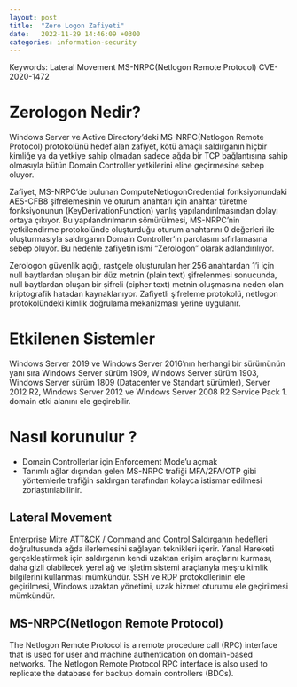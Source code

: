 ```yaml
---
layout: post
title:  "Zero Logon Zafiyeti"
date:   2022-11-29 14:46:09 +0300
categories: information-security
---
```

Keywords:
Lateral Movement
MS-NRPC(Netlogon Remote Protocol) 
CVE-2020-1472 
# Zerologon Nedir?
Windows Server ve Active Directory’deki MS-NRPC(Netlogon Remote Protocol) protokolünü hedef alan zafiyet, kötü amaçlı saldırganın hiçbir kimliğe ya da yetkiye sahip olmadan sadece ağda bir TCP bağlantısına sahip olmasıyla bütün Domain Controller yetkilerini eline geçirmesine sebep oluyor.

Zafiyet, MS-NRPC’de bulunan ComputeNetlogonCredential fonksiyonundaki AES-CFB8 şifrelemesinin ve oturum anahtarı için anahtar türetme fonksiyonunun (KeyDerivationFunction) yanlış yapılandırılmasından dolayı ortaya çıkıyor. Bu yapılandırılmanın sömürülmesi, MS-NRPC’nin yetkilendirme protokolünde oluşturduğu oturum anahtarını 0 değerleri ile oluşturmasıyla saldırganın Domain Controller’ın parolasını sıfırlamasına sebep oluyor. Bu nedenle zafiyetin ismi “Zerologon” olarak adlandırılıyor.

Zerologon güvenlik açığı, rastgele oluşturulan her 256 anahtardan 1’i için null baytlardan oluşan bir düz metnin (plain text) şifrelenmesi sonucunda, null baytlardan oluşan bir şifreli (cipher text) metnin oluşmasına neden olan kriptografik hatadan kaynaklanıyor. Zafiyetli şifreleme protokolü, netlogon protokolündeki kimlik doğrulama mekanizması yerine uygulanır.

# Etkilenen Sistemler 
Windows Server 2019 ve Windows Server 2016’nın herhangi bir sürümünün yanı sıra Windows Server sürüm 1909, Windows Server sürüm 1903, Windows Server sürüm 1809 (Datacenter ve Standart sürümler), Server 2012 R2, Windows Server 2012 ve Windows Server 2008 R2 Service Pack 1. domain etki alanını ele geçirebilir.


# Nasıl korunulur ?
- Domain Controllerlar için Enforcement Mode’u açmak
- Tanımlı ağlar dışından gelen MS-NRPC trafiği MFA/2FA/OTP gibi yöntemlerle trafiğin saldırgan tarafından kolayca istismar edilmesi zorlaştırılabilinir.

## Lateral Movement 
Enterprise Mitre ATT&CK / Command and Control 
Saldırganın hedefleri doğrultusunda ağda ilerlemesini sağlayan teknikleri içerir. Yanal Hareketi gerçekleştirmek için saldırganın kendi uzaktan erişim araçlarını kurması, daha gizli olabilecek yerel ağ ve işletim sistemi araçlarıyla meşru kimlik bilgilerini kullanması mümkündür. SSH ve RDP protokollerinin ele geçirilmesi, Windows uzaktan yönetimi, uzak hizmet oturumu ele geçirilmesi mümkündür.

## MS-NRPC(Netlogon Remote Protocol) 
The Netlogon Remote Protocol is a remote procedure call (RPC) interface that is used for user and machine authentication on domain-based networks. The Netlogon Remote Protocol RPC interface is also used to replicate the database for backup domain controllers (BDCs).
